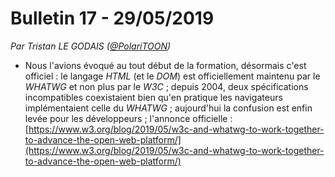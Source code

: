 # Bulletin 17 - 29/05/2019

*Par Tristan LE GODAIS ([@PolariTOON](https://github.com/PolariTOON))*

- Nous l'avions évoqué au tout début de la formation, désormais c'est officiel : le langage *HTML* (et le *DOM*) est officiellement maintenu par le *WHATWG* et non plus par le *W3C* ; depuis 2004, deux spécifications incompatibles coexistaient bien qu'en pratique les navigateurs implémentaient celle du *WHATWG* ; aujourd'hui la confusion est enfin levée pour les développeurs ; l'annonce officielle : [https://www.w3.org/blog/2019/05/w3c-and-whatwg-to-work-together-to-advance-the-open-web-platform/](https://www.w3.org/blog/2019/05/w3c-and-whatwg-to-work-together-to-advance-the-open-web-platform/)
